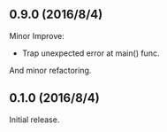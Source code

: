 ## 0.9.0 (2016/8/4)

Minor Improve:
- Trap unexpected error at main() func.

And minor refactoring.

## 0.1.0 (2016/8/4)

Initial release.
